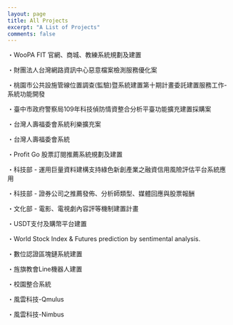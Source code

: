 ```yaml
---
layout: page
title: All Projects
excerpt: "A List of Projects"
comments: false
---
```


・WooPA FIT 官網、商城、教練系統規劃及建置

・財團法人台灣網路資訊中心惡意檔案檢測服務優化案

・桃園市公共設施管線位置調查(監驗)暨系統建置第十期計畫委託建置服務工作-系統功能開發

・臺中市政府警察局109年科技偵防情資整合分析平臺功能擴充建置採購案

・台灣人壽福委會系統利樂擴充案

・台灣人壽福委會系統

・Profit Go 股票訂閱推薦系統規劃及建置

・科技部 - 運用巨量資料建構支持綠色新創產業之融資信用風險評估平台系統應用

・科技部 - 證券公司之推薦發佈、分析師類型、媒體回應與股票報酬

・文化部 - 電影、電視劇內容評等機制建置計畫

<!--・MetaTrader4、MetaTrader5災害恢復流程訂定及演練-->

・USDT支付及購幣平台建置

<!--・MetaTrader4、MetaTrader5系統建置維運-->

<!--・MetaTrader Utility開發-->

<!--・外匯交易商CRM系統建置-->

<!--・外匯交易商官網建置及遷移-->

・World Stock Index & Futures prediction by sentimental analysis.

・數位認證區塊鏈系統建置

・旌旗教會Line機器人建置

・校園整合系統

・風雲科技-Qmulus

・風雲科技-Nimbus
